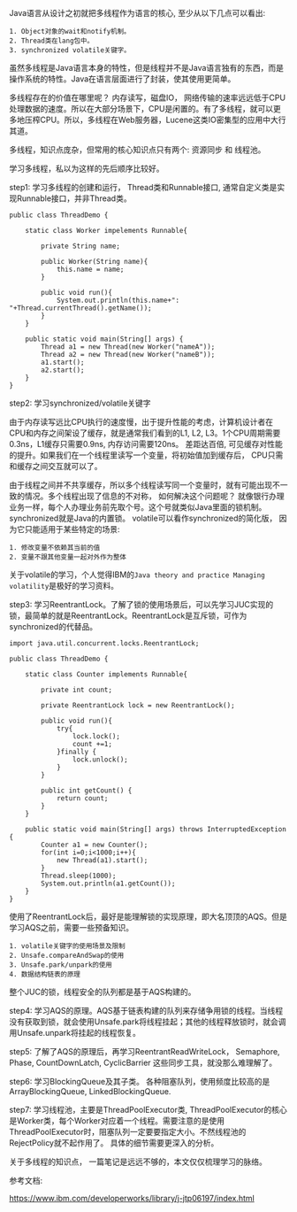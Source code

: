 Java语言从设计之初就把多线程作为语言的核心, 至少从以下几点可以看出:

```
1. Object对象的wait和notify机制。
2. Thread类在lang包中。
3. synchronized volatile关键字。
```

虽然多线程是Java语言本身的特性，但是线程并不是Java语言独有的东西，而是操作系统的特性。Java在语言层面进行了封装，使其使用更简单。

多线程存在的价值在哪里呢？ 内存读写，磁盘IO， 网络传输的速率远远低于CPU处理数据的速度。所以在大部分场景下，CPU是闲置的。有了多线程，就可以更多地压榨CPU。所以，多线程在Web服务器，Lucene这类IO密集型的应用中大行其道。


多线程，知识点庞杂，但常用的核心知识点只有两个: 资源同步 和 线程池。

学习多线程，私以为这样的先后顺序比较好。

step1: 学习多线程的创建和运行， Thread类和Runnable接口, 通常自定义类是实现Runnable接口，并非Thread类。

```
public class ThreadDemo {

    static class Worker impelements Runnable{

        private String name;

        public Worker(String name){
            this.name = name;
        }

        public void run(){
            System.out.println(this.name+": "+Thread.currentThread().getName());
        }
    }

    public static void main(String[] args) {
        Thread a1 = new Thread(new Worker("nameA"));
        Thread a2 = new Thread(new Worker("nameB"));
        a1.start();
        a2.start();
    }
}

```


step2: 学习synchronized/volatile关键字


由于内存读写远比CPU执行的速度慢，出于提升性能的考虑，计算机设计者在CPU和内存之间架设了缓存，就是通常我们看到的L1, L2, L3。1个CPU周期需要0.3ns，L1缓存只需要0.9ns, 内存访问需要120ns。 差距达百倍, 可见缓存对性能的提升。如果我们在一个线程里读写一个变量，将初始值加到缓存后， CPU只需和缓存之间交互就可以了。

由于线程之间并不共享缓存，所以多个线程读写同一个变量时，就有可能出现不一致的情况。多个线程出现了信息的不对称， 如何解决这个问题呢？ 就像银行办理业务一样，每个人办理业务前先取个号。这个号就类似Java里面的锁机制。 synchronized就是Java的内置锁。 volatile可以看作synchronized的简化版， 因为它只能适用于某些特定的场景:
```
1. 修改变量不依赖其当前的值
2. 变量不跟其他变量一起对外作为整体
```
关于volatile的学习，个人觉得IBM的`Java theory and practice Managing volatility`是极好的学习资料。

step3: 学习ReentrantLock。了解了锁的使用场景后，可以先学习JUC实现的锁，最简单的就是ReentrantLock。ReentrantLock是互斥锁，可作为synchronized的代替品。
```
import java.util.concurrent.locks.ReentrantLock;

public class ThreadDemo {

    static class Counter implements Runnable{

        private int count;

        private ReentrantLock lock = new ReentrantLock();

        public void run(){
            try{
                lock.lock();
                count +=1;
            }finally {
                lock.unlock();
            }
        }

        public int getCount() {
            return count;
        }
    }

    public static void main(String[] args) throws InterruptedException {
        Counter a1 = new Counter();
        for(int i=0;i<1000;i++){
            new Thread(a1).start();
        }
        Thread.sleep(1000);
        System.out.println(a1.getCount());
    }
}

```
使用了ReentrantLock后，最好是能理解锁的实现原理，即大名顶顶的AQS。但是学习AQS之前，需要一些预备知识。
```
1. volatile关键字的使用场景及限制
2. Unsafe.compareAndSwap的使用
3. Unsafe.park/unpark的使用
4. 数据结构链表的原理
``` 

整个JUC的锁，线程安全的队列都是基于AQS构建的。 

step4: 学习AQS的原理。AQS基于链表构建的队列来存储争用锁的线程。当线程没有获取到锁，就会使用Unsafe.park将线程挂起；其他的线程释放锁时，就会调用Unsafe.unpark将挂起的线程恢复。

step5: 了解了AQS的原理后，再学习ReentrantReadWriteLock， Semaphore, Phase, CountDownLatch, CyclicBarrier 这些同步工具，就没那么难理解了。


step6: 学习BlockingQueue及其子类。 各种阻塞队列，使用频度比较高的是ArrayBlockingQueue, LinkedBlockingQueue.

step7: 学习线程池，主要是ThreadPoolExecutor类, ThreadPoolExecutor的核心是Worker类，每个Worker对应着一个线程。需要注意的是使用ThreadPoolExecutor时，阻塞队列一定要要指定大小。不然线程池的RejectPolicy就不起作用了。 具体的细节需要更深入的分析。

关于多线程的知识点， 一篇笔记是远远不够的，本文仅仅梳理学习的脉络。


参考文档:

https://www.ibm.com/developerworks/library/j-jtp06197/index.html












